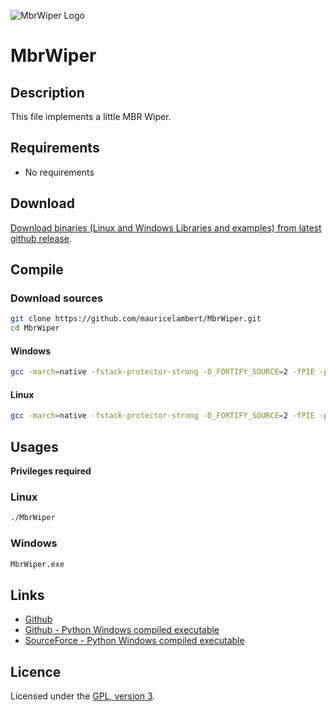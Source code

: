 ![MbrWiper Logo](https://mauricelambert.github.io/info/c/security/MbrWiper_small.png "MbrWiper logo")

# MbrWiper

## Description

This file implements a little MBR Wiper.

## Requirements

 - No requirements

## Download

[Download binaries (Linux and Windows Libraries and examples) from latest github release](https://github.com/mauricelambert/MbrWiper/releases/latest).

## Compile

### Download sources

```bash
git clone https://github.com/mauricelambert/MbrWiper.git
cd MbrWiper
```

#### Windows

```bash
gcc -march=native -fstack-protector-strong -D_FORTIFY_SOURCE=2 -fPIE -pie -Wall -Wextra -Werror -O5 MbrWiper.c -o MbrWiper.exe
```

#### Linux

```bash
gcc -march=native -fstack-protector-strong -D_FORTIFY_SOURCE=2 -fPIE -pie -Wl,-z,relro,-z,now,-z,noexecstack -Wall -Wextra -Werror -O5 MbrWiper.c -o MbrWiper
```

## Usages

**Privileges required**

### Linux

```bash
./MbrWiper
```

### Windows

```bash
MbrWiper.exe
```

## Links

 - [Github](https://github.com/mauricelambert/MbrWiper/)
 - [Github - Python Windows compiled executable](https://github.com/mauricelambert/MbrWiper/releases/latest/)
 - [SourceForce - Python Windows compiled executable](https://sourceforge.net/projects/MbrWiper/files/)

## Licence

Licensed under the [GPL, version 3](https://www.gnu.org/licenses/).
